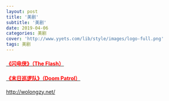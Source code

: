 ```yaml
---
layout: post
title: '美剧'
subtitle: '美剧'
date: 2019-04-06
categories: 美剧
cover: 'http://www.yyets.com/lib/style/images/logo-full.png'
tags: 美剧
---
```


#### [<font color="red">《闪电侠》（The Flash）</font>](https://share.weiyun.com/5B2UbTn)
#### [<font color="red">《末日巡逻队》（Doom Patrol）</font>](https://share.weiyun.com/5E3YVzN)
http://wolongzy.net/
